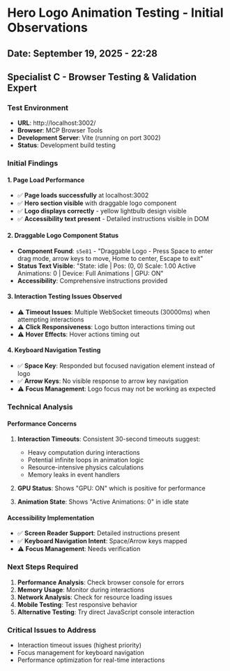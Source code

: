 # Hero Logo Animation Testing - Initial Observations

## Date: September 19, 2025 - 22:28
## Specialist C - Browser Testing & Validation Expert

### Test Environment
- **URL**: http://localhost:3002/
- **Browser**: MCP Browser Tools
- **Development Server**: Vite (running on port 3002)
- **Status**: Development build testing

### Initial Findings

#### 1. Page Load Performance
- ✅ **Page loads successfully** at localhost:3002
- ✅ **Hero section visible** with draggable logo component
- ✅ **Logo displays correctly** - yellow lightbulb design visible
- ✅ **Accessibility text present** - Detailed instructions visible in DOM

#### 2. Draggable Logo Component Status
- **Component Found**: `s5e81` - "Draggable Logo - Press Space to enter drag mode, arrow keys to move, Home to center, Escape to exit"
- **Status Text Visible**: "State: idle | Pos: (0, 0) Scale: 1.00 Active Animations: 0 | Device: Full Animations | GPU: ON"
- **Accessibility**: Comprehensive instructions provided

#### 3. Interaction Testing Issues Observed
- ⚠️ **Timeout Issues**: Multiple WebSocket timeouts (30000ms) when attempting interactions
- ⚠️ **Click Responsiveness**: Logo button interactions timing out
- ⚠️ **Hover Effects**: Hover actions timing out

#### 4. Keyboard Navigation Testing
- ✅ **Space Key**: Responded but focused navigation element instead of logo
- ✅ **Arrow Keys**: No visible response to arrow key navigation
- ⚠️ **Focus Management**: Logo focus may not be working as expected

### Technical Analysis

#### Performance Concerns
1. **Interaction Timeouts**: Consistent 30-second timeouts suggest:
   - Heavy computation during interactions
   - Potential infinite loops in animation logic
   - Resource-intensive physics calculations
   - Memory leaks in event handlers

2. **GPU Status**: Shows "GPU: ON" which is positive for performance
3. **Animation State**: Shows "Active Animations: 0" in idle state

#### Accessibility Implementation
- ✅ **Screen Reader Support**: Detailed instructions present
- ✅ **Keyboard Navigation Intent**: Space/Arrow keys mapped
- ⚠️ **Focus Management**: Needs verification

### Next Steps Required
1. **Performance Analysis**: Check browser console for errors
2. **Memory Usage**: Monitor during interactions
3. **Network Analysis**: Check for resource loading issues
4. **Mobile Testing**: Test responsive behavior
5. **Alternative Testing**: Try direct JavaScript console interaction

### Critical Issues to Address
- Interaction timeout issues (highest priority)
- Focus management for keyboard navigation
- Performance optimization for real-time interactions